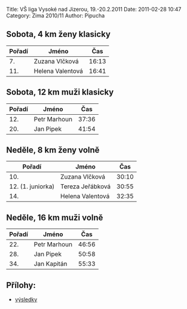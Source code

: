Title: VŠ liga Vysoké nad Jizerou, 19.-20.2.2011
Date: 2011-02-28 10:47
Category: Zima 2010/11
Author: Pipucha

Sobota, 4 km ženy klasicky
--------------------------

| Pořadí | Jméno            | Čas   |
|--------|------------------|-------|
| 7.     | Zuzana Vlčková   | 16:13 |
| 11.    | Helena Valentová | 16:41 |

Sobota, 12 km muži klasicky
---------------------------

| Pořadí | Jméno        | Čas   |
|--------|--------------|-------|
| 12.    | Petr Marhoun | 37:36 |
| 20.    | Jan Pipek    | 41:54 |

Neděle, 8 km ženy volně
-----------------------

| Pořadí            | Jméno            | Čas   |
|-------------------|------------------|-------|
| 10.               | Zuzana Vlčková   | 30:10 |
| 12. (1. juniorka) | Tereza Jeřábková | 30:55 |
| 14.               | Helena Valentová | 32:35 |

Neděle, 16 km muži volně
------------------------

| Pořadí | Jméno        | Čas   |
|--------|--------------|-------|
| 22.    | Petr Marhoun | 46:56 |
| 28.    | Jan Pipek    | 50:58 |
| 34.    | Jan Kapitán  | 55:33 |

Přílohy:
--------

- [výsledky]({static}/static/zima-2010-11/psl-vysoke-2011-vysl.xls)
